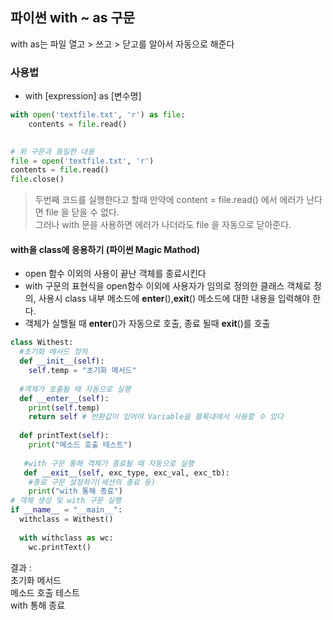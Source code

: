 ## 파이썬 with ~ as 구문
with as는 파일 열고 > 쓰고 > 닫고를 알아서 자동으로 해준다


### 사용법  
* with [expression] as [변수명]

```python
with open('textfile.txt', 'r') as file:
    contents = file.read()
    

# 위 구문과 동일한 내용
file = open('textfile.txt', 'r')
contents = file.read()
file.close()

```

> 두번째 코드를 실행한다고 할때 만약에 content = file.read() 에서 에러가 난다면 file 을 닫을 수 없다.  
>  그러나 with 문을 사용하면 에러가 나더라도 file 을 자동으로 닫아준다.


#### with을 class에 응용하기 (파이썬 Magic Mathod)
- open 함수 이외의 사용이 끝난 객체를 종료시킨다
- with 구문의 표현식을 open함수 이외에 사용자가 임의로 정의한 클래스 객체로 정의, 사용시 class 내부 메소드에 __enter__(),__exit__() 메소드에 대한 내용을 입력해야 한다. 
- 객체가 실핼될 때 __enter__()가 자동으로 호출, 종료 될때 __exit__()를 호출

```python
class Withest:
  #초기화 메서드 정의
  def __init__(self):
    self.temp = "초기화 메서드"
  
  #객체가 호출될 때 자동으로 실행
  def __enter__(self):
    print(self.temp)
    return self # 반환값이 있어야 Variable을 블록내에서 사용할 수 있다
  
  def printText(self):
    print("메소드 호출 테스트")
   
   #with 구문 통해 객체가 종료될 때 자동으로 실행
   def __exit__(self, exc_type, exc_val, exc_tb):
    #종료 구문 설정하기(세션의 종료 등)
    print("with 통해 종료")
# 객체 생성 및 with 구문 실행
if __name__ = "__main__":
  withclass = Withest()
  
  with withclass as wc:
    wc.printText()

```
결과 :  
초기화 메서드  
메소드 호출 테스트  
with 통해 종료  



